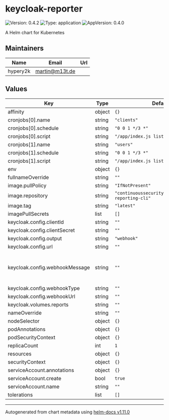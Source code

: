 # keycloak-reporter

![Version: 0.4.2](https://img.shields.io/badge/Version-0.4.2-informational?style=flat-square) ![Type: application](https://img.shields.io/badge/Type-application-informational?style=flat-square) ![AppVersion: 0.4.0](https://img.shields.io/badge/AppVersion-0.4.0-informational?style=flat-square)

A Helm chart for Kubernetes

## Maintainers

| Name | Email | Url |
| ---- | ------ | --- |
| hypery2k | <martin@m13t.de> |  |

## Values

| Key | Type | Default | Description |
|-----|------|---------|-------------|
| affinity | object | `{}` |  |
| cronjobs[0].name | string | `"clients"` |  |
| cronjobs[0].schedule | string | `"0 0 1 */3 *"` |  |
| cronjobs[0].script | string | `"/app/index.js listClients"` |  |
| cronjobs[1].name | string | `"users"` |  |
| cronjobs[1].schedule | string | `"0 0 1 */3 *"` |  |
| cronjobs[1].script | string | `"/app/index.js listUsers"` |  |
| env | object | `{}` |  |
| fullnameOverride | string | `""` |  |
| image.pullPolicy | string | `"IfNotPresent"` |  |
| image.repository | string | `"continuoussecuritytooling/keycloak-reporting-cli"` |  |
| image.tag | string | `"latest"` |  |
| imagePullSecrets | list | `[]` |  |
| keycloak.config.clientId | string | `""` |  |
| keycloak.config.clientSecret | string | `""` |  |
| keycloak.config.output | string | `"webhook"` |  |
| keycloak.config.url | string | `""` |  |
| keycloak.config.webhookMessage | string | `""` | optional message for the webhook post |
| keycloak.config.webhookType | string | `""` |  |
| keycloak.config.webhookUrl | string | `""` |  |
| keycloak.volumes.reports | string | `""` |  |
| nameOverride | string | `""` |  |
| nodeSelector | object | `{}` |  |
| podAnnotations | object | `{}` |  |
| podSecurityContext | object | `{}` |  |
| replicaCount | int | `1` |  |
| resources | object | `{}` |  |
| securityContext | object | `{}` |  |
| serviceAccount.annotations | object | `{}` |  |
| serviceAccount.create | bool | `true` |  |
| serviceAccount.name | string | `""` |  |
| tolerations | list | `[]` |  |

----------------------------------------------
Autogenerated from chart metadata using [helm-docs v1.11.0](https://github.com/norwoodj/helm-docs/releases/v1.11.0)
